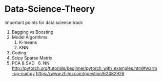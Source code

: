 # Data-Science-Theory
Important points for data science track

   1. Bagging vs Boosting
   2. Model Algorithms
      1. K-means
      2. KNN
   3. Coding
   4. Scipy Sparse Matrix
   5. PCA & SVD
   6. NN
   http://pytorch.org/tutorials/beginner/pytorch_with_examples.html#warm-up-numpy
   https://www.zhihu.com/question/62482926
